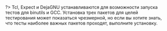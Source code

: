 ?> Tcl, Expect и DejaGNU устанавливаются для возможности запуска тестов для binutils и GCC. Установка трех пакетов для целей тестирования может показаться чрезмерной, но если вы хотите знать, что тесты наиболее важных пакетов проходят, выполните установку.
